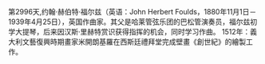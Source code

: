 第2996天,约翰·赫伯特·福尔兹（英语：John Herbert Foulds，1880年11月1日－1939年4月25日），英国作曲家。其父是哈莱管弦乐团的巴松管演奏员，福尔兹初学大提琴，后来因汉斯·里赫特赏识获得指挥的机会，同时学习作曲。
1512年：義大利文藝復興時期畫家米開朗基羅在西斯廷禮拜堂完成壁畫《創世紀》的繪製工作。
